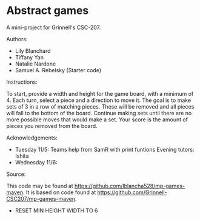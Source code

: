 # Abstract games

A mini-project for Grinnell's CSC-207.

Authors:

* Lily Blanchard
* Tiffany Yan
* Natalie Nardone
* Samuel A. Rebelsky (Starter code)

Instructions:

To start, provide a width and height for the game board, with a minimum of 4.
Each turn, select a piece and a direction to move it. The goal is to make sets
of 3 in a row of matching pieces. These will be removed and all pieces will fall
to the bottom of the board. Continue making sets until there are no more possible
moves that would make a set. Your score is the amount of pieces you removed from
the board.

Acknowledgements:
- Tuesday 11/5: Teams help from SamR with print funtions
                Evening tutors: Ishita
- Wednesday 11/6: 

Source:

This code may be found at <https://github.com/lblancha528/mp-games-maven>. 
It is based on code found at <https://github.com/Grinnell-CSC207/mp-games-maven>.

* RESET MIN HEIGHT WIDTH TO 6
